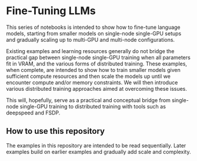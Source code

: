 # Fine-Tuning LLMs

This series of notebooks is intended to show how to fine-tune language models, starting from smaller models on single-node single-GPU setups and gradually scaling up to multi-GPU and multi-node configurations.

Existing examples and learning resources generally do not bridge the practical gap between single-node single-GPU training when all parameters fit in VRAM, and the various forms of distributed training. These examples, when complete, are intended to show how to train smaller models given sufficient compute resources and then scale the models up until we encounter compute and/or memory constraints. We will then introduce various distributed training approaches aimed at overcoming these issues.

This will, hopefully, serve as a practical and conceptual bridge from single-node single-GPU training to distributed training with tools such as deepspeed and FSDP.

## How to use this repository

The examples in this repository are intended to be read sequentially. Later examples build on earlier examples and gradually add scale and complexity.
